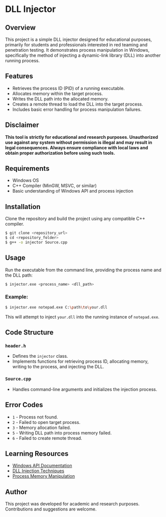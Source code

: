 # DLL Injector

## Overview
This project is a simple DLL injector designed for educational purposes, primarily for students and professionals interested in red teaming and penetration testing. It demonstrates process manipulation in Windows, specifically the method of injecting a dynamic-link library (DLL) into another running process.

## Features
- Retrieves the process ID (PID) of a running executable.
- Allocates memory within the target process.
- Writes the DLL path into the allocated memory.
- Creates a remote thread to load the DLL into the target process.
- Includes basic error handling for process manipulation failures.

## Disclaimer
**This tool is strictly for educational and research purposes. Unauthorized use against any system without permission is illegal and may result in legal consequences. Always ensure compliance with local laws and obtain proper authorization before using such tools.**

## Requirements
- Windows OS
- C++ Compiler (MinGW, MSVC, or similar)
- Basic understanding of Windows API and process injection

## Installation
Clone the repository and build the project using any compatible C++ compiler.
```sh
$ git clone <repository_url>
$ cd <repository_folder>
$ g++ -o injector Source.cpp
```

## Usage
Run the executable from the command line, providing the process name and the DLL path:
```sh
$ injector.exe <process_name> <dll_path>
```
### Example:
```sh
$ injector.exe notepad.exe C:\path\to\your.dll
```
This will attempt to inject `your.dll` into the running instance of `notepad.exe`.

## Code Structure
### `header.h`
- Defines the `injector` class.
- Implements functions for retrieving process ID, allocating memory, writing to the process, and injecting the DLL.

### `Source.cpp`
- Handles command-line arguments and initializes the injection process.

## Error Codes
- `1` - Process not found.
- `2` - Failed to open target process.
- `3` - Memory allocation failed.
- `5` - Writing DLL path into process memory failed.
- `6` - Failed to create remote thread.

## Learning Resources
- [Windows API Documentation](https://docs.microsoft.com/en-us/windows/win32/api/)
- [DLL Injection Techniques](https://www.ired.team/miscellaneous-reversing-forensics/windows-kernel-internals/process-injection-techniques)
- [Process Memory Manipulation](https://www.geoffchappell.com/studies/windows/win32/memory/process/index.htm)

## Author
This project was developed for academic and research purposes. Contributions and suggestions are welcome.

